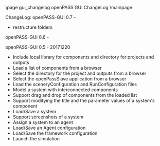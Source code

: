 \page gui_changelog openPASS GUI ChangeLog 
\mainpage

ChangeLog:
openPASS-GUI 0.7 - 
* restructure folders

openPASS-GUI 0.6 - 

openPASS-GUI 0.5 - 20171220
* Include local library for components and directory for projects and outputs
* Load a list of components from a browser
* Select the directory for the project and outputs from a browser
* Select the openPassSlave application from a browser
* Load the sceneryConfiguration and RunConfiguration files
* Model a system with interconnected components
* Support drag and drop of components from the loaded list
* Support modifying the title and the parameter values of a system's component  
* Load/Save a system
* Support screenshots of a system
* Assign a system to an agent
* Load/Save an Agent configuration
* Load/Save the framework configuration
* Launch the simulation
